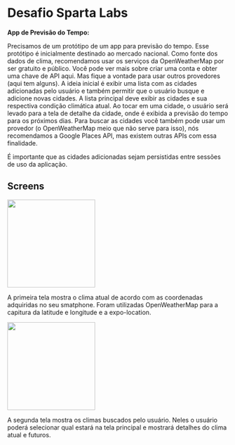 <h1>Desafio Sparta Labs</h1>

<p><b>App de Previsão do Tempo:</b>

Precisamos de um protótipo de um app para previsão do tempo. Esse protótipo é inicialmente destinado ao mercado nacional.
Como fonte dos dados de clima, recomendamos usar os serviços da OpenWeatherMap por ser gratuito e público. Você pode ver mais sobre criar uma conta e obter uma chave de API aqui. Mas fique a vontade para usar outros provedores (aqui tem alguns).
A ideia inicial é exibir uma lista com as cidades adicionadas pelo usuário e também permitir que o usuário busque e adicione novas cidades.
A lista principal deve exibir as cidades e sua respectiva condição climática atual. Ao tocar em uma cidade, o usuário será levado para a tela de detalhe da cidade, onde é exibida a previsão do tempo para os próximos dias.
Para buscar as cidades você também pode usar um provedor (o OpenWeatherMap meio que não serve para isso), nós recomendamos a Google Places API, mas existem outras APIs com essa finalidade.

É importante que as cidades adicionadas sejam persistidas entre sessões de uso da aplicação.
</p>

<h2>Screens</h2>
<img src="https://user-images.githubusercontent.com/69401421/152655072-adc1c408-6b71-4f32-86cb-1858bb521d2b.png" width='200px'/>
<p>
  A primeira tela mostra o clima atual de acordo com as coordenadas adquiridas no seu smatphone. Foram utilizadas OpenWeatherMap para a capitura da latitude e longitude e a expo-location.
</p>
<img src="https://user-images.githubusercontent.com/69401421/152655395-37567206-0e37-4ec3-9365-61cb5192e5bc.png" width='200px'/>
<p>
  A segunda tela mostra os climas buscados pelo usuário. Neles o usuário poderá selecionar qual estará na tela principal e mostrará detalhes do clima atual e futuros.
</p>

